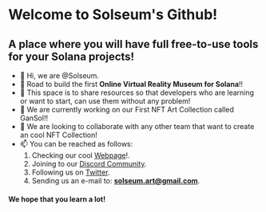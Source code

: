 # Welcome to Solseum's Github! 
## A place where you will have full free-to-use tools for your Solana projects!
- 👋 Hi, we are @Solseum.
- 🏁 Road to build the first **Online Virtual Reality Museum for Solana**!!
- 👀 This space is to share resources so that developers who are learning or want to start, can use them without any problem!
- 🌱 We are currently working on our First NFT Art Collection called GanSol!!
- 💞️ We are looking to collaborate with any other team that want to create an cool NFT Collection!
- 📫 You can be reached as follows:
  1. Checking our cool [Webpage](https://solseum.com)!.
  2. Joining to our [Discord Community](https://discord.gg/RGCNdGvcNe).
  3. Following us on [Twitter](https://twitter.com/SolseumNFT).
  4. Sending us an e-mail to: **solseum.art@gmail.com**.

#### We hope that you learn a lot! 
